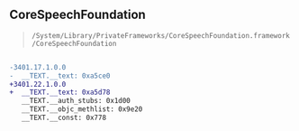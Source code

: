 ## CoreSpeechFoundation

> `/System/Library/PrivateFrameworks/CoreSpeechFoundation.framework/CoreSpeechFoundation`

```diff

-3401.17.1.0.0
-  __TEXT.__text: 0xa5ce0
+3401.22.1.0.0
+  __TEXT.__text: 0xa5d78
   __TEXT.__auth_stubs: 0x1d00
   __TEXT.__objc_methlist: 0x9e20
   __TEXT.__const: 0x778

```
